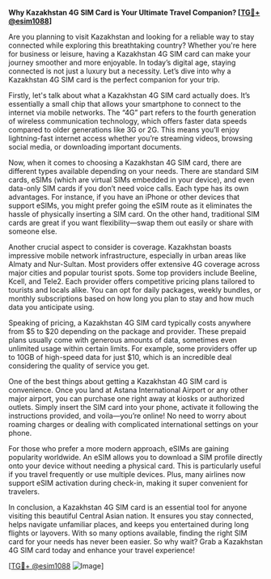 **Why Kazakhstan 4G SIM Card is Your Ultimate Travel Companion? [[TG💪+ @esim1088](https://t.me/s/esim1088)]**

Are you planning to visit Kazakhstan and looking for a reliable way to stay connected while exploring this breathtaking country? Whether you're here for business or leisure, having a Kazakhstan 4G SIM card can make your journey smoother and more enjoyable. In today’s digital age, staying connected is not just a luxury but a necessity. Let’s dive into why a Kazakhstan 4G SIM card is the perfect companion for your trip.

Firstly, let's talk about what a Kazakhstan 4G SIM card actually does. It’s essentially a small chip that allows your smartphone to connect to the internet via mobile networks. The “4G” part refers to the fourth generation of wireless communication technology, which offers faster data speeds compared to older generations like 3G or 2G. This means you’ll enjoy lightning-fast internet access whether you’re streaming videos, browsing social media, or downloading important documents.

Now, when it comes to choosing a Kazakhstan 4G SIM card, there are different types available depending on your needs. There are standard SIM cards, eSIMs (which are virtual SIMs embedded in your device), and even data-only SIM cards if you don’t need voice calls. Each type has its own advantages. For instance, if you have an iPhone or other devices that support eSIMs, you might prefer going the eSIM route as it eliminates the hassle of physically inserting a SIM card. On the other hand, traditional SIM cards are great if you want flexibility—swap them out easily or share with someone else.

Another crucial aspect to consider is coverage. Kazakhstan boasts impressive mobile network infrastructure, especially in urban areas like Almaty and Nur-Sultan. Most providers offer extensive 4G coverage across major cities and popular tourist spots. Some top providers include Beeline, Kcell, and Tele2. Each provider offers competitive pricing plans tailored to tourists and locals alike. You can opt for daily packages, weekly bundles, or monthly subscriptions based on how long you plan to stay and how much data you anticipate using.

Speaking of pricing, a Kazakhstan 4G SIM card typically costs anywhere from $5 to $20 depending on the package and provider. These prepaid plans usually come with generous amounts of data, sometimes even unlimited usage within certain limits. For example, some providers offer up to 10GB of high-speed data for just $10, which is an incredible deal considering the quality of service you get.

One of the best things about getting a Kazakhstan 4G SIM card is convenience. Once you land at Astana International Airport or any other major airport, you can purchase one right away at kiosks or authorized outlets. Simply insert the SIM card into your phone, activate it following the instructions provided, and voila—you’re online! No need to worry about roaming charges or dealing with complicated international settings on your phone.

For those who prefer a more modern approach, eSIMs are gaining popularity worldwide. An eSIM allows you to download a SIM profile directly onto your device without needing a physical card. This is particularly useful if you travel frequently or use multiple devices. Plus, many airlines now support eSIM activation during check-in, making it super convenient for travelers.

In conclusion, a Kazakhstan 4G SIM card is an essential tool for anyone visiting this beautiful Central Asian nation. It ensures you stay connected, helps navigate unfamiliar places, and keeps you entertained during long flights or layovers. With so many options available, finding the right SIM card for your needs has never been easier. So why wait? Grab a Kazakhstan 4G SIM card today and enhance your travel experience!

[[TG💪+ @esim1088](https://t.me/s/esim1088) ![Image](https://i.postimg.cc/Y0z9fWf4/image.png)]